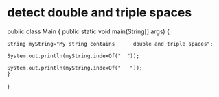 # detect double and triple spaces
public class Main
{
	public static void main(String[] args) {
  
	String myString="My string contains      double and triple spaces";
  
	System.out.println(myString.indexOf("  "));
  
	System.out.println(myString.indexOf("   "));
	}
}
